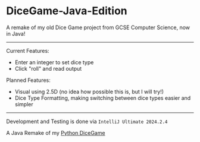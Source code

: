 # DiceGame-Java-Edition
A remake of my old Dice Game project from GCSE Computer Science, now in Java!
- - -
Current Features:
- Enter an integer to set dice type
- Click "roll" and read output

Planned Features:
- Visual using 2.5D (no idea how possible this is, but I will try!)
- Dice Type Formatting, making switching between dice types easier and simpler

- - -
Development and Testing is done via `IntelliJ Ultimate 2024.2.4`

A Java Remake of my [Python DiceGame](https://github.com/Leokayasen/DiceGame/tree/main)
